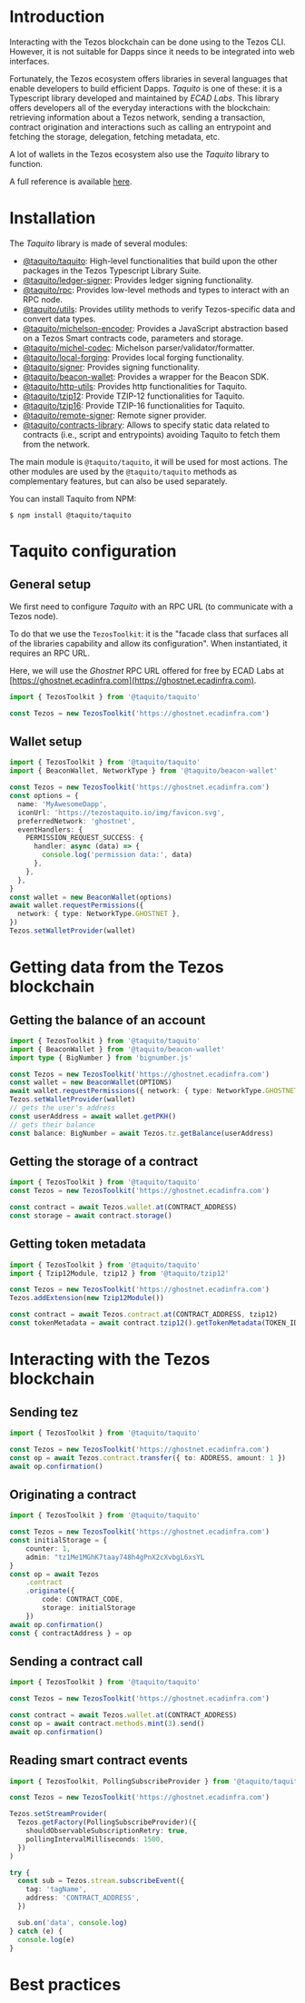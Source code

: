 # Introduction

Interacting with the Tezos blockchain can be done using to the Tezos CLI. However, it is not suitable for Dapps since it needs to be integrated into web interfaces.

Fortunately, the Tezos ecosystem offers libraries in several languages that enable developers to build efficient Dapps. _Taquito_ is one of these: it is a Typescript library developed and maintained by _ECAD Labs_. This library offers developers all of the everyday interactions with the blockchain: retrieving information about a Tezos network, sending a transaction, contract origination and interactions such as calling an entrypoint and fetching the storage, delegation, fetching metadata, etc.

A lot of wallets in the Tezos ecosystem also use the _Taquito_ library to function.

A full reference is available [here](https://tezostaquito.io/docs/quick_start).

# Installation

The _Taquito_ library is made of several modules:

- [@taquito/taquito](https://www.npmjs.com/package/@taquito/taquito): High-level functionalities that build upon the other packages in the Tezos Typescript Library Suite.
- [@taquito/ledger-signer](https://www.npmjs.com/package/@taquito/ledger-signer): Provides ledger signing functionality.
- [@taquito/rpc](https://www.npmjs.com/package/@taquito/rpc): Provides low-level methods and types to interact with an RPC node.
- [@taquito/utils](https://www.npmjs.com/package/@taquito/utils): Provides utility methods to verify Tezos-specific data and convert data types.
- [@taquito/michelson-encoder](https://www.npmjs.com/package/@taquito/michelson-encoder): Provides a JavaScript abstraction based on a Tezos Smart contracts code, parameters and storage.
- [@taquito/michel-codec](https://www.npmjs.com/package/@taquito/michel-codec): Michelson parser/validator/formatter.
- [@taquito/local-forging](https://www.npmjs.com/package/@taquito/local-forging): Provides local forging functionality.
- [@taquito/signer](https://www.npmjs.com/package/@taquito/signer): Provides signing functionality.
- [@taquito/beacon-wallet](https://www.npmjs.com/package/@taquito/beacon-wallet): Provides a wrapper for the Beacon SDK.
- [@taquito/http-utils](https://www.npmjs.com/package/@taquito/http-utils): Provides http functionalities for Taquito.
- [@taquito/tzip12](https://www.npmjs.com/package/@taquito/tzip12): Provide TZIP-12 functionalities for Taquito.
- [@taquito/tzip16](https://www.npmjs.com/package/@taquito/tzip16): Provide TZIP-16 functionalities for Taquito.
- [@taquito/remote-signer](https://www.npmjs.com/package/@taquito/remote-signer): Remote signer provider.
- [@taquito/contracts-library](https://www.npmjs.com/package/@taquito/contracts-library): Allows to specify static data related to contracts (i.e., script and entrypoints) avoiding Taquito to fetch them from the network.

The main module is `@taquito/taquito`, it will be used for most actions. The other modules are used by the `@taquito/taquito` methods as complementary features, but can also be used separately.

You can install Taquito from NPM:

```shell
$ npm install @taquito/taquito
```

# Taquito configuration

## General setup

We first need to configure _Taquito_ with an RPC URL (to communicate with a Tezos node).

To do that we use the `TezosToolkit`: it is the "facade class that surfaces all of the libraries capability and allow its configuration". When instantiated, it requires an RPC URL.

Here, we will use the _Ghostnet_ RPC URL offered for free by ECAD Labs at [https://ghostnet.ecadinfra.com](https://ghostnet.ecadinfra.com).

```typescript
import { TezosToolkit } from '@taquito/taquito'

const Tezos = new TezosToolkit('https://ghostnet.ecadinfra.com')
```

## Wallet setup

```typescript
import { TezosToolkit } from '@taquito/taquito'
import { BeaconWallet, NetworkType } from '@taquito/beacon-wallet'

const Tezos = new TezosToolkit('https://ghostnet.ecadinfra.com')
const options = {
  name: 'MyAwesomeDapp',
  iconUrl: 'https://tezostaquito.io/img/favicon.svg',
  preferredNetwork: 'ghostnet',
  eventHandlers: {
    PERMISSION_REQUEST_SUCCESS: {
      handler: async (data) => {
        console.log('permission data:', data)
      },
    },
  },
}
const wallet = new BeaconWallet(options)
await wallet.requestPermissions({
  network: { type: NetworkType.GHOSTNET },
})
Tezos.setWalletProvider(wallet)
```

# Getting data from the Tezos blockchain

## Getting the balance of an account

```typescript
import { TezosToolkit } from '@taquito/taquito'
import { BeaconWallet } from '@taquito/beacon-wallet'
import type { BigNumber } from 'bignumber.js'

const Tezos = new TezosToolkit('https://ghostnet.ecadinfra.com')
const wallet = new BeaconWallet(OPTIONS)
await wallet.requestPermissions({ network: { type: NetworkType.GHOSTNET } })
Tezos.setWalletProvider(wallet)
// gets the user's address
const userAddress = await wallet.getPKH()
// gets their balance
const balance: BigNumber = await Tezos.tz.getBalance(userAddress)
```

## Getting the storage of a contract

```typescript
import { TezosToolkit } from '@taquito/taquito'
const Tezos = new TezosToolkit('https://ghostnet.ecadinfra.com')

const contract = await Tezos.wallet.at(CONTRACT_ADDRESS)
const storage = await contract.storage()
```

## Getting token metadata

```typescript
import { TezosToolkit } from '@taquito/taquito'
import { Tzip12Module, tzip12 } from '@taquito/tzip12'

const Tezos = new TezosToolkit('https://ghostnet.ecadinfra.com')
Tezos.addExtension(new Tzip12Module())

const contract = await Tezos.contract.at(CONTRACT_ADDRESS, tzip12)
const tokenMetadata = await contract.tzip12().getTokenMetadata(TOKEN_ID)
```

# Interacting with the Tezos blockchain

## Sending tez

```typescript
import { TezosToolkit } from '@taquito/taquito'

const Tezos = new TezosToolkit('https://ghostnet.ecadinfra.com')
const op = await Tezos.contract.transfer({ to: ADDRESS, amount: 1 })
await op.confirmation()
```

## Originating a contract

```typescript
import { TezosToolkit } from '@taquito/taquito'

const Tezos = new TezosToolkit('https://ghostnet.ecadinfra.com')
const initialStorage = {
    counter: 1,
    admin: "tz1Me1MGhK7taay748h4gPnX2cXvbgL6xsYL
}
const op = await Tezos
    .contract
    .originate({
        code: CONTRACT_CODE,
        storage: initialStorage
    })
await op.confirmation()
const { contractAddress } = op
```

## Sending a contract call

```typescript
import { TezosToolkit } from '@taquito/taquito'

const Tezos = new TezosToolkit('https://ghostnet.ecadinfra.com')

const contract = await Tezos.wallet.at(CONTRACT_ADDRESS)
const op = await contract.methods.mint(3).send()
await op.confirmation()
```

## Reading smart contract events

```typescript
import { TezosToolkit, PollingSubscribeProvider } from '@taquito/taquito'

const Tezos = new TezosToolkit('https://ghostnet.ecadinfra.com')

Tezos.setStreamProvider(
  Tezos.getFactory(PollingSubscribeProvider)({
    shouldObservableSubscriptionRetry: true,
    pollingIntervalMilliseconds: 1500,
  })
)

try {
  const sub = Tezos.stream.subscribeEvent({
    tag: 'tagName',
    address: 'CONTRACT_ADDRESS',
  })

  sub.on('data', console.log)
} catch (e) {
  console.log(e)
}
```

# Best practices
